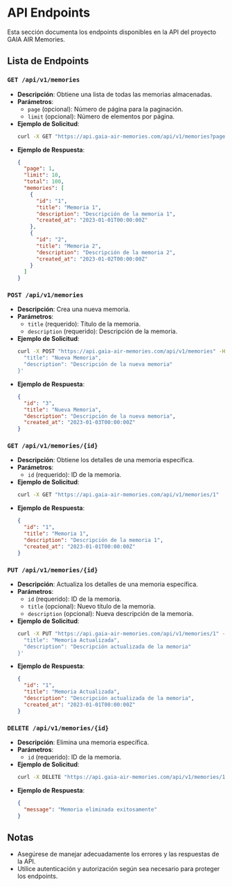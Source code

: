 # API Endpoints

Esta sección documenta los endpoints disponibles en la API del proyecto GAIA AIR Memories.

## Lista de Endpoints

### `GET /api/v1/memories`

- **Descripción**: Obtiene una lista de todas las memorias almacenadas.
- **Parámetros**: 
  - `page` (opcional): Número de página para la paginación.
  - `limit` (opcional): Número de elementos por página.
- **Ejemplo de Solicitud**:
  ```bash
  curl -X GET "https://api.gaia-air-memories.com/api/v1/memories?page=1&limit=10"
  ```
- **Ejemplo de Respuesta**:
  ```json
  {
    "page": 1,
    "limit": 10,
    "total": 100,
    "memories": [
      {
        "id": "1",
        "title": "Memoria 1",
        "description": "Descripción de la memoria 1",
        "created_at": "2023-01-01T00:00:00Z"
      },
      {
        "id": "2",
        "title": "Memoria 2",
        "description": "Descripción de la memoria 2",
        "created_at": "2023-01-02T00:00:00Z"
      }
    ]
  }
  ```

### `POST /api/v1/memories`

- **Descripción**: Crea una nueva memoria.
- **Parámetros**: 
  - `title` (requerido): Título de la memoria.
  - `description` (requerido): Descripción de la memoria.
- **Ejemplo de Solicitud**:
  ```bash
  curl -X POST "https://api.gaia-air-memories.com/api/v1/memories" -H "Content-Type: application/json" -d '{
    "title": "Nueva Memoria",
    "description": "Descripción de la nueva memoria"
  }'
  ```
- **Ejemplo de Respuesta**:
  ```json
  {
    "id": "3",
    "title": "Nueva Memoria",
    "description": "Descripción de la nueva memoria",
    "created_at": "2023-01-03T00:00:00Z"
  }
  ```

### `GET /api/v1/memories/{id}`

- **Descripción**: Obtiene los detalles de una memoria específica.
- **Parámetros**: 
  - `id` (requerido): ID de la memoria.
- **Ejemplo de Solicitud**:
  ```bash
  curl -X GET "https://api.gaia-air-memories.com/api/v1/memories/1"
  ```
- **Ejemplo de Respuesta**:
  ```json
  {
    "id": "1",
    "title": "Memoria 1",
    "description": "Descripción de la memoria 1",
    "created_at": "2023-01-01T00:00:00Z"
  }
  ```

### `PUT /api/v1/memories/{id}`

- **Descripción**: Actualiza los detalles de una memoria específica.
- **Parámetros**: 
  - `id` (requerido): ID de la memoria.
  - `title` (opcional): Nuevo título de la memoria.
  - `description` (opcional): Nueva descripción de la memoria.
- **Ejemplo de Solicitud**:
  ```bash
  curl -X PUT "https://api.gaia-air-memories.com/api/v1/memories/1" -H "Content-Type: application/json" -d '{
    "title": "Memoria Actualizada",
    "description": "Descripción actualizada de la memoria"
  }'
  ```
- **Ejemplo de Respuesta**:
  ```json
  {
    "id": "1",
    "title": "Memoria Actualizada",
    "description": "Descripción actualizada de la memoria",
    "created_at": "2023-01-01T00:00:00Z"
  }
  ```

### `DELETE /api/v1/memories/{id}`

- **Descripción**: Elimina una memoria específica.
- **Parámetros**: 
  - `id` (requerido): ID de la memoria.
- **Ejemplo de Solicitud**:
  ```bash
  curl -X DELETE "https://api.gaia-air-memories.com/api/v1/memories/1"
  ```
- **Ejemplo de Respuesta**:
  ```json
  {
    "message": "Memoria eliminada exitosamente"
  }
  ```

## Notas

- Asegúrese de manejar adecuadamente los errores y las respuestas de la API.
- Utilice autenticación y autorización según sea necesario para proteger los endpoints.
